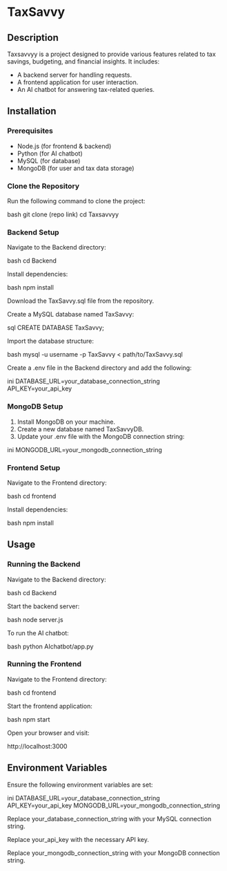 # TaxSavvy

## Description
Taxsavvyy is a project designed to provide various features related to tax savings, budgeting, and financial insights. It includes:

- A backend server for handling requests.
- A frontend application for user interaction.
- An AI chatbot for answering tax-related queries.

## Installation

### Prerequisites
- Node.js (for frontend & backend)
- Python (for AI chatbot)
- MySQL (for database)
- MongoDB (for user and tax data storage)

### Clone the Repository
Run the following command to clone the project:

bash
git clone (repo link)
cd Taxsavvyy


### Backend Setup
Navigate to the Backend directory:

bash
cd Backend


Install dependencies:

bash
npm install


Download the TaxSavvy.sql file from the repository.

Create a MySQL database named TaxSavvy:

sql
CREATE DATABASE TaxSavvy;


Import the database structure:

bash
mysql -u username -p TaxSavvy < path/to/TaxSavvy.sql


Create a .env file in the Backend directory and add the following:

ini
DATABASE_URL=your_database_connection_string
API_KEY=your_api_key


### MongoDB Setup
1. Install MongoDB on your machine.
2. Create a new database named TaxSavvyDB.
3. Update your .env file with the MongoDB connection string:

ini
MONGODB_URL=your_mongodb_connection_string


### Frontend Setup
Navigate to the Frontend directory:

bash
cd frontend


Install dependencies:

bash
npm install


## Usage

### Running the Backend
Navigate to the Backend directory:

bash
cd Backend


Start the backend server:

bash
node server.js


To run the AI chatbot:

bash
python AIchatbot/app.py


### Running the Frontend
Navigate to the Frontend directory:

bash
cd frontend


Start the frontend application:

bash
npm start


Open your browser and visit:


http://localhost:3000


## Environment Variables
Ensure the following environment variables are set:

ini
DATABASE_URL=your_database_connection_string
API_KEY=your_api_key
MONGODB_URL=your_mongodb_connection_string


Replace your_database_connection_string with your MySQL connection string.

Replace your_api_key with the necessary API key.

Replace your_mongodb_connection_string with your MongoDB connection string.
